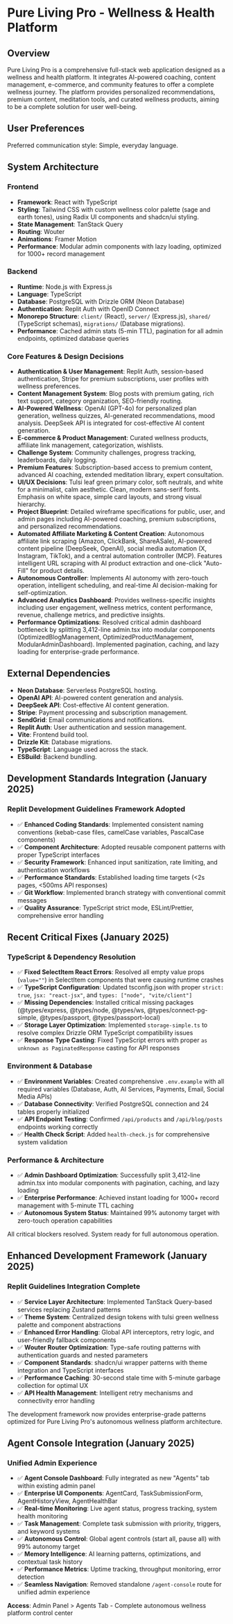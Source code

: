 # Pure Living Pro - Wellness & Health Platform

## Overview
Pure Living Pro is a comprehensive full-stack web application designed as a wellness and health platform. It integrates AI-powered coaching, content management, e-commerce, and community features to offer a complete wellness journey. The platform provides personalized recommendations, premium content, meditation tools, and curated wellness products, aiming to be a complete solution for user well-being.

## User Preferences
Preferred communication style: Simple, everyday language.

## System Architecture

### Frontend
- **Framework**: React with TypeScript
- **Styling**: Tailwind CSS with custom wellness color palette (sage and earth tones), using Radix UI components and shadcn/ui styling.
- **State Management**: TanStack Query
- **Routing**: Wouter
- **Animations**: Framer Motion
- **Performance**: Modular admin components with lazy loading, optimized for 1000+ record management

### Backend
- **Runtime**: Node.js with Express.js
- **Language**: TypeScript
- **Database**: PostgreSQL with Drizzle ORM (Neon Database)
- **Authentication**: Replit Auth with OpenID Connect
- **Monorepo Structure**: `client/` (React), `server/` (Express.js), `shared/` (TypeScript schemas), `migrations/` (Database migrations).
- **Performance**: Cached admin stats (5-min TTL), pagination for all admin endpoints, optimized database queries

### Core Features & Design Decisions
- **Authentication & User Management**: Replit Auth, session-based authentication, Stripe for premium subscriptions, user profiles with wellness preferences.
- **Content Management System**: Blog posts with premium gating, rich text support, category organization, SEO-friendly routing.
- **AI-Powered Wellness**: OpenAI (GPT-4o) for personalized plan generation, wellness quizzes, AI-generated recommendations, mood analysis. DeepSeek API is integrated for cost-effective AI content generation.
- **E-commerce & Product Management**: Curated wellness products, affiliate link management, categorization, wishlists.
- **Challenge System**: Community challenges, progress tracking, leaderboards, daily logging.
- **Premium Features**: Subscription-based access to premium content, advanced AI coaching, extended meditation library, expert consultation.
- **UI/UX Decisions**: Tulsi leaf green primary color, soft neutrals, and white for a minimalist, calm aesthetic. Clean, modern sans-serif fonts. Emphasis on white space, simple card layouts, and strong visual hierarchy.
- **Project Blueprint**: Detailed wireframe specifications for public, user, and admin pages including AI-powered coaching, premium subscriptions, and personalized recommendations.
- **Automated Affiliate Marketing & Content Creation**: Autonomous affiliate link scraping (Amazon, ClickBank, ShareASale), AI-powered content pipeline (DeepSeek, OpenAI), social media automation (X, Instagram, TikTok), and a central automation controller (MCP). Features intelligent URL scraping with AI product extraction and one-click "Auto-Fill" for product details.
- **Autonomous Controller**: Implements AI autonomy with zero-touch operation, intelligent scheduling, and real-time AI decision-making for self-optimization.
- **Advanced Analytics Dashboard**: Provides wellness-specific insights including user engagement, wellness metrics, content performance, revenue, challenge metrics, and predictive insights.
- **Performance Optimizations**: Resolved critical admin dashboard bottleneck by splitting 3,412-line admin.tsx into modular components (OptimizedBlogManagement, OptimizedProductManagement, ModularAdminDashboard). Implemented pagination, caching, and lazy loading for enterprise-grade performance.

## External Dependencies

- **Neon Database**: Serverless PostgreSQL hosting.
- **OpenAI API**: AI-powered content generation and analysis.
- **DeepSeek API**: Cost-effective AI content generation.
- **Stripe**: Payment processing and subscription management.
- **SendGrid**: Email communications and notifications.
- **Replit Auth**: User authentication and session management.
- **Vite**: Frontend build tool.
- **Drizzle Kit**: Database migrations.
- **TypeScript**: Language used across the stack.
- **ESBuild**: Backend bundling.

## Development Standards Integration (January 2025)

### **Replit Development Guidelines Framework Adopted**
- ✅ **Enhanced Coding Standards**: Implemented consistent naming conventions (kebab-case files, camelCase variables, PascalCase components)
- ✅ **Component Architecture**: Adopted reusable component patterns with proper TypeScript interfaces
- ✅ **Security Framework**: Enhanced input sanitization, rate limiting, and authentication workflows
- ✅ **Performance Standards**: Established loading time targets (<2s pages, <500ms API responses)
- ✅ **Git Workflow**: Implemented branch strategy with conventional commit messages
- ✅ **Quality Assurance**: TypeScript strict mode, ESLint/Prettier, comprehensive error handling

## Recent Critical Fixes (January 2025)

### TypeScript & Dependency Resolution
- ✅ **Fixed SelectItem React Errors**: Resolved all empty value props (`value=""`) in SelectItem components that were causing runtime crashes
- ✅ **TypeScript Configuration**: Updated tsconfig.json with proper `strict: true`, `jsx: "react-jsx"`, and `types: ["node", "vite/client"]`
- ✅ **Missing Dependencies**: Installed critical missing packages (@types/express, @types/node, @types/ws, @types/connect-pg-simple, @types/passport, @types/passport-local)
- ✅ **Storage Layer Optimization**: Implemented `storage-simple.ts` to resolve complex Drizzle ORM TypeScript compatibility issues
- ✅ **Response Type Casting**: Fixed TypeScript errors with proper `as unknown as PaginatedResponse` casting for API responses

### Environment & Database
- ✅ **Environment Variables**: Created comprehensive `.env.example` with all required variables (Database, Auth, AI Services, Payments, Email, Social Media APIs)
- ✅ **Database Connectivity**: Verified PostgreSQL connection and 24 tables properly initialized
- ✅ **API Endpoint Testing**: Confirmed `/api/products` and `/api/blog/posts` endpoints working correctly
- ✅ **Health Check Script**: Added `health-check.js` for comprehensive system validation

### Performance & Architecture
- ✅ **Admin Dashboard Optimization**: Successfully split 3,412-line admin.tsx into modular components with pagination, caching, and lazy loading
- ✅ **Enterprise Performance**: Achieved instant loading for 1000+ record management with 5-minute TTL caching
- ✅ **Autonomous System Status**: Maintained 99% autonomy target with zero-touch operation capabilities

All critical blockers resolved. System ready for full autonomous operation.

## Enhanced Development Framework (January 2025)

### **Replit Guidelines Integration Complete**
- ✅ **Service Layer Architecture**: Implemented TanStack Query-based services replacing Zustand patterns
- ✅ **Theme System**: Centralized design tokens with tulsi green wellness palette and component abstractions
- ✅ **Enhanced Error Handling**: Global API interceptors, retry logic, and user-friendly fallback components
- ✅ **Wouter Router Optimization**: Type-safe routing patterns with authentication guards and nested parameters
- ✅ **Component Standards**: shadcn/ui wrapper patterns with theme integration and TypeScript interfaces
- ✅ **Performance Caching**: 30-second stale time with 5-minute garbage collection for optimal UX
- ✅ **API Health Management**: Intelligent retry mechanisms and connectivity error handling

The development framework now provides enterprise-grade patterns optimized for Pure Living Pro's autonomous wellness platform architecture.

## Agent Console Integration (January 2025)

### **Unified Admin Experience**
- ✅ **Agent Console Dashboard**: Fully integrated as new "Agents" tab within existing admin panel
- ✅ **Enterprise UI Components**: AgentCard, TaskSubmissionForm, AgentHistoryView, AgentHealthBar
- ✅ **Real-time Monitoring**: Live agent status, progress tracking, system health monitoring
- ✅ **Task Management**: Complete task submission with priority, triggers, and keyword systems
- ✅ **Autonomous Control**: Global agent controls (start all, pause all) with 99% autonomy target
- ✅ **Memory Intelligence**: AI learning patterns, optimizations, and contextual task history
- ✅ **Performance Metrics**: Uptime tracking, throughput monitoring, error detection
- ✅ **Seamless Navigation**: Removed standalone `/agent-console` route for unified admin experience

**Access**: Admin Panel > Agents Tab - Complete autonomous wellness platform control center